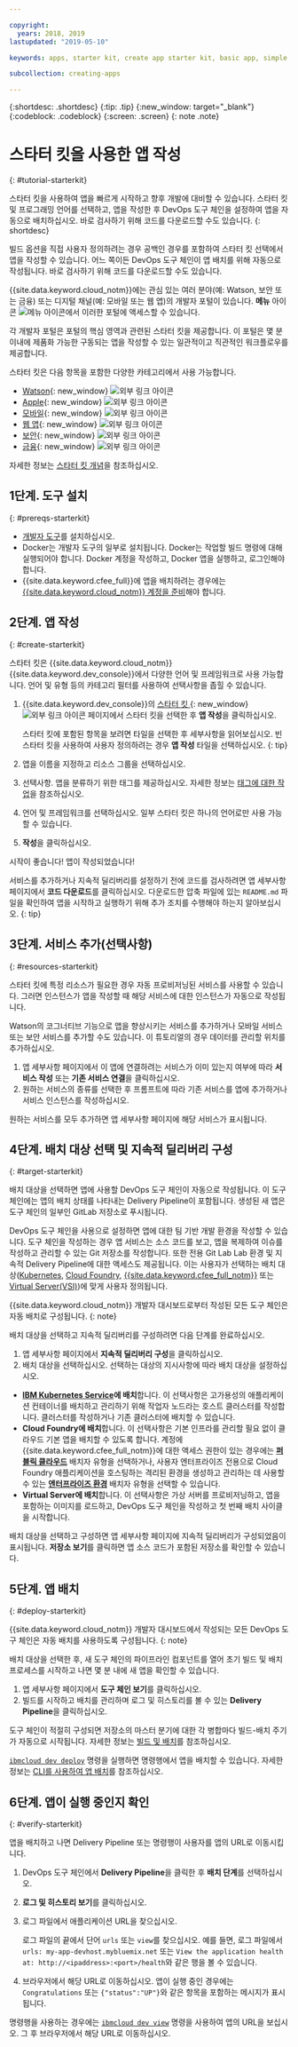 ```yaml
---

copyright:
  years: 2018, 2019
lastupdated: "2019-05-10"

keywords: apps, starter kit, create app starter kit, basic app, simple app

subcollection: creating-apps

---
```


{:shortdesc: .shortdesc}
{:tip: .tip}
{:new_window: target="_blank"}
{:codeblock: .codeblock}
{:screen: .screen}
{: note .note}

# 스타터 킷을 사용한 앱 작성
{: #tutorial-starterkit}

스타터 킷을 사용하여 앱을 빠르게 시작하고 향후 개발에 대비할 수 있습니다. 스타터 킷 및 프로그래밍 언어를 선택하고, 앱을 작성한 후 DevOps 도구 체인을 설정하여 앱을 자동으로 배치하십시오. 바로 검사하기 위해 코드를 다운로드할 수도 있습니다.
{: shortdesc}

빌드 옵션을 직접 사용자 정의하려는 경우 공백인 경우를 포함하여 스타터 킷 선택에서 앱을 작성할 수 있습니다. 어느 쪽이든 DevOps 도구 체인이 앱 배치를 위해 자동으로 작성됩니다. 바로 검사하기 위해 코드를 다운로드할 수도 있습니다.

{{site.data.keyword.cloud_notm}}에는 관심 있는 여러 분야(예: Watson, 보안 또는 금융) 또는 디지털 채널(예: 모바일 또는 웹 앱)의 개발자 포털이 있습니다. **메뉴** 아이콘 ![메뉴 아이콘](../../icons/icon_hamburger.svg)에서 이러한 포털에 액세스할 수 있습니다.

각 개발자 포털은 포털의 핵심 영역과 관련된 스타터 킷을 제공합니다.
이 포털은 몇 분 이내에 제품화 가능한 구동되는 앱을 작성할 수 있는 일관적이고 직관적인 워크플로우를 제공합니다.

스타터 킷은 다음 항목을 포함한 다양한 카테고리에서 사용 가능합니다.
* [Watson](https://{DomainName}/developer/watson/dashboard){: new_window} ![외부 링크 아이콘](../../icons/launch-glyph.svg "외부 링크 아이콘")
* [Apple](https://{DomainName}/developer/appledevelopment/dashboard){: new_window} ![외부 링크 아이콘](../../icons/launch-glyph.svg "외부 링크 아이콘")
* [모바일](https://{DomainName}/developer/mobile/dashboard){: new_window} ![외부 링크 아이콘](../../icons/launch-glyph.svg "외부 링크 아이콘")
* [웹 앱](https://{DomainName}/developer/appservice/dashboard){: new_window} ![외부 링크 아이콘](../../icons/launch-glyph.svg "외부 링크 아이콘")
* [보안](https://{DomainName}/developer/security/dashboard){: new_window} ![외부 링크 아이콘](../../icons/launch-glyph.svg "외부 링크 아이콘")
* [금융](https://{DomainName}/developer/finance/dashboard){: new_window} ![외부 링크 아이콘](../../icons/launch-glyph.svg "외부 링크 아이콘")

자세한 정보는 [스타터 킷 개념](/docs/apps?topic=creating-apps-starter-kits)을 참조하십시오.

## 1단계. 도구 설치
{: #prereqs-starterkit}

* [개발자 도구](/docs/cli?topic=cloud-cli-ibmcloud-cli)를 설치하십시오.
* Docker는 개발자 도구의 일부로 설치됩니다. Docker는 작업할 빌드 명령에 대해 실행되어야 합니다. Docker 계정을 작성하고, Docker 앱을 실행하고, 로그인해야 합니다.
* {{site.data.keyword.cfee_full}}에 앱을 배치하려는 경우에는 [{{site.data.keyword.cloud_notm}} 계정을 준비](/docs/cloud-foundry?topic=cloud-foundry-prepare)해야 합니다.

## 2단계. 앱 작성
{: #create-starterkit}

스타터 킷은 {{site.data.keyword.cloud_notm}} {{site.data.keyword.dev_console}}에서 다양한 언어 및 프레임워크로 사용 가능합니다. 언어 및 유형 등의 카테고리 필터를 사용하여 선택사항을 좁힐 수 있습니다. 

1. {{site.data.keyword.dev_console}}의 [스타터 킷 ](https://{DomainName}/developer/appservice/starter-kits/){: new_window} ![외부 링크 아이콘](../../icons/launch-glyph.svg "외부 링크 아이콘") 페이지에서 스타터 킷을 선택한 후 **앱 작성**을 클릭하십시오.  

    스타터 킷에 포함된 항목을 보려면 타일을 선택한 후 세부사항을 읽어보십시오. 빈 스타터 킷을 사용하여 사용자 정의하려는 경우 **앱 작성** 타일을 선택하십시오. {: tip}

2. 앱을 이름을 지정하고 리소스 그룹을 선택하십시오.

3. 선택사항. 앱을 분류하기 위한 태그를 제공하십시오. 자세한 정보는 [태그에 대한 작업](/docs/resources?topic=resources-tag)을 참조하십시오.

4. 언어 및 프레임워크를 선택하십시오. 일부 스타터 킷은 하나의 언어로만 사용 가능할 수 있습니다.

5. **작성**을 클릭하십시오.

시작이 좋습니다! 앱이 작성되었습니다! 

서비스를 추가하거나 지속적 딜리버리를 설정하기 전에 코드를 검사하려면 앱 세부사항 페이지에서 **코드 다운로드**를 클릭하십시오. 다운로드한 압축 파일에 있는 `README.md` 파일을 확인하여 앱을 시작하고 실행하기 위해 추가 조치를 수행해야 하는지 알아보십시오.
{: tip}

## 3단계. 서비스 추가(선택사항)
{: #resources-starterkit}

스타터 킷에 특정 리소스가 필요한 경우 자동 프로비저닝된 서비스를 사용할 수 있습니다. 그러면 인스턴스가 앱을 작성할 때 해당 서비스에 대한 인스턴스가 자동으로 작성됩니다. 

Watson의 코그너티브 기능으로 앱을 향상시키는 서비스를 추가하거나 모바일 서비스 또는 보안 서비스를 추가할 수도 있습니다. 이 튜토리얼의 경우 데이터를 관리할 위치를 추가하십시오.

1. 앱 세부사항 페이지에서 이 앱에 연결하려는 서비스가 이미 있는지 여부에 따라 **서비스 작성** 또는 **기존 서비스 연결**을 클릭하십시오. 
2. 원하는 서비스의 종류를 선택한 후 프롬프트에 따라 기존 서비스를 앱에 추가하거나 서비스 인스턴스를 작성하십시오. 

원하는 서비스를 모두 추가하면 앱 세부사항 페이지에 해당 서비스가 표시됩니다. 

## 4단계. 배치 대상 선택 및 지속적 딜리버리 구성
{: #target-starterkit}

배치 대상을 선택하면 앱에 사용할 DevOps 도구 체인이 자동으로 작성됩니다. 이 도구 체인에는 앱의 배치 상태를 나타내는 Delivery Pipeline이 포함됩니다. 생성된 새 앱은 도구 체인의 일부인 GitLab 저장소로 푸시됩니다. 

DevOps 도구 체인을 사용으로 설정하면 앱에 대한 팀 기반 개발 환경을 작성할 수 있습니다. 도구 체인을 작성하는 경우 앱 서비스는 소스 코드를 보고, 앱을 복제하여 이슈를 작성하고 관리할 수 있는 Git 저장소를 작성합니다. 또한 전용 Git Lab Lab 환경 및 지속적 Delivery Pipeline에 대한 액세스도 제공됩니다. 이는 사용자가 선택하는 배치 대상([Kubernetes](/docs/containers?topic=containers-getting-started), [Cloud Foundry](/docs/cloud-foundry-public?topic=cloud-foundry-public-about-cf), [{{site.data.keyword.cfee_full_notm}}](/docs/cloud-foundry?topic=cloud-foundry-about) 또는 [Virtual Server(VSI)](/docs/vsi?topic=virtual-servers-getting-started-tutorial))에 맞게 사용자 정의됩니다.

{{site.data.keyword.cloud_notm}} 개발자 대시보드로부터 작성된 모든 도구 체인은 자동 배치로 구성됩니다.
{: note}

배치 대상을 선택하고 지속적 딜리버리를 구성하려면 다음 단계를 완료하십시오. 

1. 앱 세부사항 페이지에서 **지속적 딜리버리 구성**을 클릭하십시오. 
2. 배치 대상을 선택하십시오. 선택하는 대상의 지시사항에 따라 배치 대상을 설정하십시오.
  * **[IBM Kubernetes Service](/docs/containers?topic=containers-app)에 배치**합니다. 이 선택사항은 고가용성의 애플리케이션 컨테이너를 배치하고 관리하기 위해 작업자 노드라는 호스트 클러스터를 작성합니다. 클러스터를 작성하거나 기존 클러스터에 배치할 수 있습니다.
  * **Cloud Foundry에 배치**합니다. 이 선택사항은 기본 인프라를 관리할 필요 없이 클라우드 기본 앱을 배치할 수 있도록 합니다. 계정에 {{site.data.keyword.cfee_full_notm}}에 대한 액세스 권한이 있는 경우에는 **[퍼블릭 클라우드](/docs/cloud-foundry-public?topic=cloud-foundry-public-deployingapps)** 배치자 유형을 선택하거나, 사용자 엔터프라이즈 전용으로 Cloud Foundry 애플리케이션을 호스팅하는 격리된 환경을 생성하고 관리하는 데 사용할 수 있는 **[엔터프라이즈 환경](/docs/cloud-foundry?topic=cloud-foundry-deploy_apps)** 배치자 유형을 선택할 수 있습니다.
  * **Virtual Server에 배치**합니다. 이 선택사항은 가상 서버를 프로비저닝하고, 앱을 포함하는 이미지를 로드하고, DevOps 도구 체인을 작성하고 첫 번째 배치 사이클을 시작합니다.

배치 대상을 선택하고 구성하면 앱 세부사항 페이지에 지속적 딜리버리가 구성되었음이 표시됩니다. **저장소 보기**를 클릭하면 앱 소스 코드가 포함된 저장소를 확인할 수 있습니다. 

## 5단계. 앱 배치
{: #deploy-starterkit}

{{site.data.keyword.cloud_notm}} 개발자 대시보드에서 작성되는 모든 DevOps 도구 체인은 자동 배치를 사용하도록 구성됩니다.
{: note}

배치 대상을 선택한 후, 새 도구 체인의 파이프라인 컴포넌트를 열어 초기 빌드 및 배치 프로세스를 시작하고 나면 몇 분 내에 새 앱을 확인할 수 있습니다.

1. 앱 세부사항 페이지에서 **도구 체인 보기**를 클릭하십시오. 
2. 빌드를 시작하고 배치를 관리하며 로그 및 히스토리를 볼 수 있는 **Delivery Pipeline**을 클릭하십시오.

도구 체인이 적절히 구성되면 저장소의 마스터 분기에 대한 각 병합마다 빌드-배치 주기가 자동으로 시작됩니다. 자세한 정보는 [빌드 및 배치](/docs/services/ContinuousDelivery?topic=ContinuousDelivery-deliverypipeline_build_deploy)를 참조하십시오.

[`ibmcloud dev deploy`](/docs/cli/idt?topic=cloud-cli-idt-cli#deploy) 명령을 실행하면 명령행에서 앱을 배치할 수 있습니다. 자세한 정보는 [CLI를 사용하여 앱 배치](/docs/apps?topic=creating-apps-deploying-apps#deploy-cli)를 참조하십시오. 

## 6단계. 앱이 실행 중인지 확인
{: #verify-starterkit}

앱을 배치하고 나면 Delivery Pipeline 또는 명령행이 사용자를 앱의 URL로 이동시킵니다.

1. DevOps 도구 체인에서 **Delivery Pipeline**을 클릭한 후 **배치 단계**를 선택하십시오.
2. **로그 및 히스토리 보기**를 클릭하십시오.
3. 로그 파일에서 애플리케이션 URL을 찾으십시오.

    로그 파일의 끝에서 단어 `urls` 또는 `view`를 찾으십시오. 예를 들면, 로그 파일에서 `urls: my-app-devhost.mybluemix.net` 또는 `View the application health at: http://<ipaddress>:<port>/health`와 같은 행을 볼 수 있습니다.

4. 브라우저에서 해당 URL로 이동하십시오. 앱이 실행 중인 경우에는 `Congratulations` 또는 `{"status":"UP"}`와 같은 항목을 포함하는 메시지가 표시됩니다.

명령행을 사용하는 경우에는 [`ibmcloud dev view`](/docs/cli/idt?topic=cloud-cli-idt-cli#view) 명령을 사용하여 앱의 URL을 보십시오. 그 후 브라우저에서 해당 URL로 이동하십시오.
